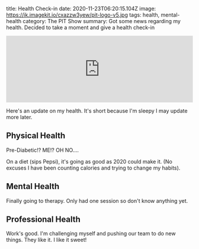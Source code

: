title: Health Check-in
date: 2020-11-23T06:20:15.104Z
image: https://ik.imagekit.io/cxazzw3yew/pit-logo-v5.jpg
tags: health, mental-health
category: The PIT Show
summary: Got some news regarding my health. Decided to take a moment and give a health check-in


<iframe width="100%" height="180" frameborder="no" scrolling="no" seamless src="https://share.transistor.fm/e/e6a4a28c"></iframe>

Here's an update on my health.  It's short because I'm sleepy I may update more later.

## Physical Health

Pre-Diabetic!? ME!? OH NO....

On a diet (sips Pepsi), it's going as good as 2020 could make it. (No excuses I have been counting calories and trying to change my habits).

## Mental Health

Finally going to therapy. Only had one session so don't know anything yet.

## Professional Health

Work's good. I'm challenging myself and pushing our team to do new things. They like it. I like it sweet!
